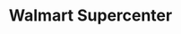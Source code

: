 ---
title: "Walmart Supercenter"
url: /orlando/walmart-supercenter-east-colonial-drive/
shop: Supermarkt
---